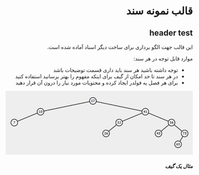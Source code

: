 <div dir="rtl">

# قالب نمونه سند
## header test
این قالب جهت الگو برداری برای ساخت دیگر اسناد آماده شده است.

موارد قابل توجه در هر سند:
- توجه داشته باشید هر سند باید داری قسمت توضیحات باشد
- در هر سند تا حد امکان از گیف برای اینکه مفهوم را بهتر برسانید استفاده کنید
- برای هر فصل یه فولدر ایجاد کرده و محتویات مورد نیار را درون آن قرار دهید

<img src="gif1.gif">

##### مثال یک گیف

</div>


 

